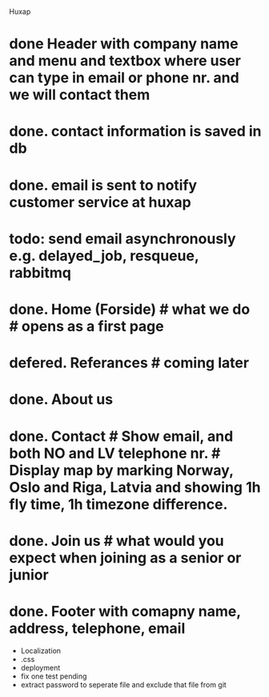 Huxap

# done Header with company name and menu and textbox where user can type in email or phone nr. and we will contact them
# done. contact information is saved in db
# done. email is sent to notify customer service at huxap
# todo: send email asynchronously e.g. delayed_job, resqueue, rabbitmq
  # done. Home (Forside) # what we do # opens as a first page
  # defered. Referances # coming later
  # done. About us 
  # done. Contact # Show email, and both NO and LV telephone nr. # Display map by marking Norway, Oslo and Riga, Latvia and showing 1h fly time, 1h timezone difference.
  # done. Join us # what would you expect when joining as a senior or junior
# done. Footer with comapny name, address, telephone, email
- Localization
- .css
- deployment
- fix one test pending
- extract password to seperate file and exclude that file from git